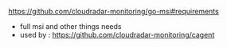 https://github.com/cloudradar-monitoring/go-msi#requirements
- full msi and other things needs
- used by : https://github.com/cloudradar-monitoring/cagent
